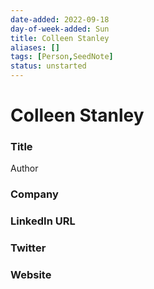 ```yaml
---
date-added: 2022-09-18
day-of-week-added: Sun
title: Colleen Stanley
aliases: []
tags: [Person,SeedNote]
status: unstarted
---
```


# Colleen Stanley

### Title
Author

### Company


### LinkedIn URL


### Twitter


### Website






